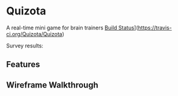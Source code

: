 # Quizota

A real-time mini game for brain trainers
[Build Status](https://travis-ci.org/Quizota/Quizota.svg)](https://travis-ci.org/Quizota/Quizota)

Survey results:

## Features

## Wireframe Walkthrough
